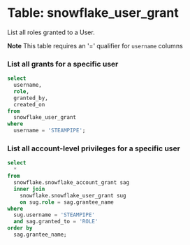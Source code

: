 # Table: snowflake_user_grant

List all roles granted to a User.

**Note** This table requires an '=' qualifier for `username` columns

### List all grants for a specific user

```sql
select
  username,
  role,
  granted_by,
  created_on
from
  snowflake_user_grant
where
  username = 'STEAMPIPE';
```

### List all account-level privileges for a specific user

```sql
select
  *
from
  snowflake.snowflake_account_grant sag
  inner join
    snowflake.snowflake_user_grant sug
    on sug.role = sag.grantee_name
where
  sug.username = 'STEAMPIPE'
  and sag.granted_to = 'ROLE'
order by
  sag.grantee_name;
```
